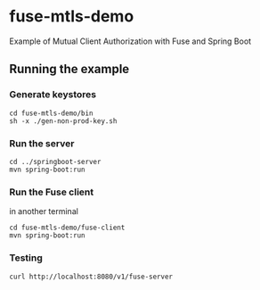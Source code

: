 # fuse-mtls-demo

Example of Mutual Client Authorization with Fuse and Spring Boot

## Running the example

### Generate keystores

	cd fuse-mtls-demo/bin
	sh -x ./gen-non-prod-key.sh

### Run the server

	cd ../springboot-server
	mvn spring-boot:run


###  Run the Fuse client

in another terminal

	cd fuse-mtls-demo/fuse-client
	mvn spring-boot:run

### Testing

	curl http://localhost:8080/v1/fuse-server	  
